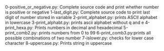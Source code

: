 0-positive_or_negative.py: Complete source code and print whether number is positive or negative
1-last_digit.py: Complete source code to print last digit of number stored in variable
2-print_alphabet.py: prints ASCII alphabet in lowercase
3-print_alphabt.py: prints ascii alphabet without q and e
4-print_hexa.py: Prints numbers in decimal and hexadecimal
5-print_comb2.py: prints numbers from 0 to 99
6-print_comb3.py:prints all possible combinations of two number
7-islower.py: checks for lower case character
8-uppercase.py: Prints string in uppercase 
